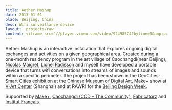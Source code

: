 ```yaml
---
title: Aether Mashup
date: 2013-01-01
place: Beijing, China
desc: Wifi surveillance device
layout:  projects/raw
content: <iframe src="//player.vimeo.com/video/92498574?byline=0&amp;portrait=0" width="470" height="375" frameborder="0" webkitallowfullscreen mozallowfullscreen allowfullscreen></iframe>
---
```

Aether Mashup is an interactive installation that explores ongoing digital exchanges and activities on a given geographical area. Created during a one-month residency program in the art village of Caochangdi(near Beijing), [Nicolas Maigret](http://peripheriques.free.fr), [Lionel Radisson](http://makio135.com) and myself have developed a portable device that turns wifi conversations into streams of images and sounds within a specific perimeter. The project has been shown in the GeoCities-Smart Cities exhibition at the [Chinese Museum of Digital Art](http://www.modachina.org/), Make+ show at [V-Art Center](http://vartcenter.com ) (Shanghai) and at RAWR! for the [Beijing Design Week](http://www.bjdw.org/).

Supported by [Make+](http://makeplus.org), [Caochangdi (CCD – The Community)](http://caochangdi.org/), [Fabricatorz](http://fabricatorz.com/) and [Institut Français](http://www.institutfrancais-chine.com/).
